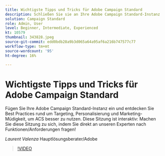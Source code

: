 ```yaml
---
title: Wichtigste Tipps und Tricks für Adobe Campaign Standard
description: Schließen Sie sie an Ihre Adobe Campaign Standard-Instanz an und entdecken Sie Best Practices für Targeting, Personalisierung und Marketing-Müdigkeit, um A besser zu nutzen... (Beschreibungen sollten zwischen 60 und 160 Zeichen lang sein)
solution: Campaign Standard
role: Admin, User
level: Beginner, Intermediate, Experienced
kt: 10579
thumbnail: 343828.jpeg
source-git-commit: edd0bdb28a9b3d065a64a95af6a216b747577c77
workflow-type: tm+mt
source-wordcount: '95'
ht-degree: 16%

---
```


# Wichtigste Tipps und Tricks für Adobe Campaign Standard

Fügen Sie Ihre Adobe Campaign Standard-Instanz ein und entdecken Sie Best Practices rund um Targeting, Personalisierung und Marketing-Müdigkeit, um ACS besser zu nutzen. Diese Sitzung ist interaktiv: Machen Sie diese Sitzung zu sich, indem Sie direkt an unseren Experten nach Funktionen/Anforderungen fragen!

*Laurent Valenza* Hauptlösungsberater/Adobe

>[!VIDEO](https://video.tv.adobe.com/v/343828/?quality=12&learn=on)
